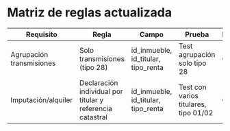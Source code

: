 # Matriz de reglas actualizada

| Requisito | Regla | Campo | Prueba | Estado |
|-----------|-------|-------|--------|--------|
| Agrupación transmisiones | Solo transmisiones (tipo 28) | id_inmueble, id_titular, tipo_renta | Test agrupación solo tipo 28 | OK |
| Imputación/alquiler | Declaración individual por titular y referencia catastral | id_inmueble, id_titular, tipo_renta | Test con varios titulares, tipo 01/02 | OK |
